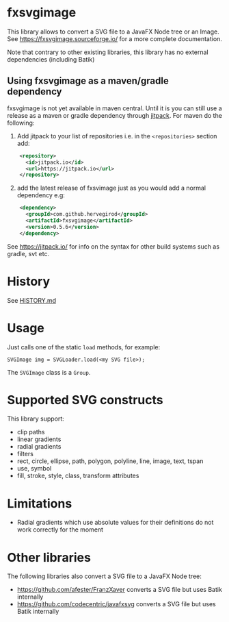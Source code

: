 # fxsvgimage
This library allows to convert a SVG file to a JavaFX Node tree or an Image. See https://fxsvgimage.sourceforge.io/ for a more
complete documentation.

Note that contrary to other existing libraries, this library has no external dependencies (including Batik)

## Using fxsvgimage as a maven/gradle dependency
fxsvgimage is not yet available in maven central. Until it is you can still use a release as a maven or gradle dependency 
through [jitpack](https://jitpack.io/). For maven do the following:
1. Add jitpack to your list of repositories i.e. in the `<repositories>` section add:
```xml
    <repository>
      <id>jitpack.io</id>
      <url>https://jitpack.io</url>
    </repository>
```
2. add the latest release of fxsvimage just as you would add a normal dependency e.g:
```xml
    <dependency>
      <groupId>com.github.hervegirod</groupId>
      <artifactId>fxsvgimage</artifactId>
      <version>0.5.6</version>
    </dependency>
```
See https://jitpack.io/ for info on the syntax for other build systems such as gradle, svt etc.


# History
See [HISTORY.md](HISTORY.md)

# Usage
Just calls one of the static `load` methods, for example:
~~~~
SVGImage img = SVGLoader.load(<my SVG file>);
~~~~
The `SVGImage` class is a `Group`.

# Supported SVG constructs
This library support:
- clip paths
- linear gradients
- radial gradients
- filters
- rect, circle, ellipse, path, polygon, polyline, line, image, text, tspan
- use, symbol
- fill, stroke, style, class, transform attributes

# Limitations
- Radial gradients which use absolute values for their definitions do not work correctly for the moment

# Other libraries
The following libraries also convert a SVG file to a JavaFX Node tree:
- https://github.com/afester/FranzXaver converts a SVG file but uses Batik internally
- https://github.com/codecentric/javafxsvg converts a SVG file but uses Batik internally
